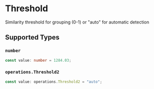 # Threshold

Similarity threshold for grouping (0-1) or "auto" for automatic detection


## Supported Types

### `number`

```typescript
const value: number = 1284.03;
```

### `operations.Threshold2`

```typescript
const value: operations.Threshold2 = "auto";
```

